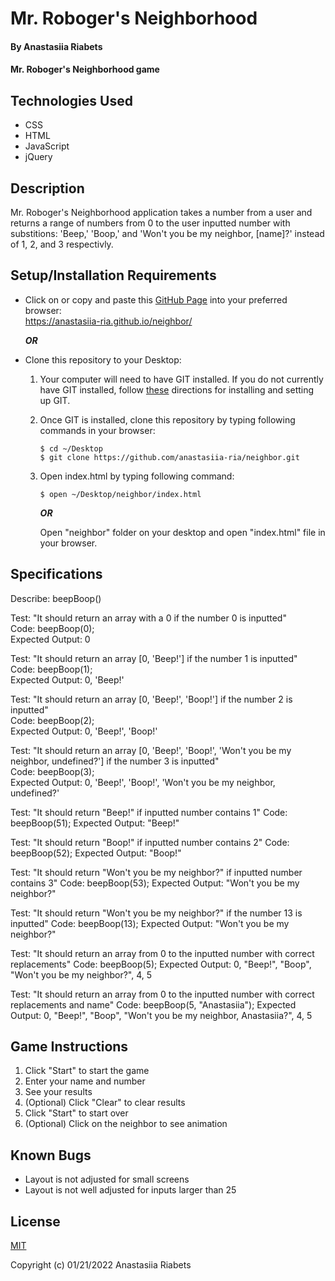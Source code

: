 # Mr. Roboger's Neighborhood

#### By Anastasiia Riabets

#### Mr. Roboger's Neighborhood game

## Technologies Used

* CSS
* HTML
* JavaScript
* jQuery

## Description

Mr. Roboger's Neighborhood application takes a number from a user and returns a range of numbers from 0 to the user inputted number with substitions: 'Beep,' 'Boop,' and 'Won't you be my neighbor, [name]?' instead of 1, 2, and 3 respectivly.

## Setup/Installation Requirements

* Click on or copy and paste this [GitHub Page](https://anastasiia-ria.github.io/neighbor/) into your preferred browser:<br>https://anastasiia-ria.github.io/neighbor/

  ***OR***

* Clone this repository to your Desktop:
  1. Your computer will need to have GIT installed. If you do not currently have GIT installed, follow [these](https://docs.github.com/en/get-started/quickstart/set-up-git) directions for installing and setting up GIT.
  2. Once GIT is installed, clone this repository by typing following commands in your browser:
      ```
      $ cd ~/Desktop
      $ git clone https://github.com/anastasiia-ria/neighbor.git
      ```
  3. Open index.html by typing following command: 
      ```
      $ open ~/Desktop/neighbor/index.html
      ```
      ***OR***

      Open "neighbor" folder on your desktop and open "index.html" file in your browser.

## Specifications

Describe: beepBoop()

Test: "It should return an array with a 0 if the number 0 is inputted"  
Code: beepBoop(0);  
Expected Output: 0  

Test: "It should return an array [0, 'Beep!'] if the number 1 is inputted"  
Code: beepBoop(1);  
Expected Output: 0, 'Beep!'  

Test: "It should return an array [0, 'Beep!', 'Boop!'] if the number 2 is inputted"  
Code: beepBoop(2);  
Expected Output: 0, 'Beep!', 'Boop!'

Test: "It should return an array [0, 'Beep!', 'Boop!', 'Won't you be my neighbor, undefined?'] if the number 3 is inputted"  
Code: beepBoop(3);  
Expected Output: 0, 'Beep!', 'Boop!', 'Won't you be my neighbor, undefined?'

Test: "It should return "Beep!" if inputted number contains 1"
Code: beepBoop(51);
Expected Output: "Beep!"

Test: "It should return "Boop!" if inputted number contains 2"
Code: beepBoop(52);
Expected Output: "Boop!"

Test: "It should return "Won't you be my neighbor?" if inputted number contains 3"
Code: beepBoop(53);
Expected Output: "Won't you be my neighbor?"

Test: "It should return "Won't you be my neighbor?" if the number 13 is inputted"
Code: beepBoop(13);
Expected Output: "Won't you be my neighbor?"

Test: "It should return an array from 0 to the inputted number with correct replacements"
Code: beepBoop(5);
Expected Output: 0, "Beep!", "Boop", "Won't you be my neighbor?", 4, 5

Test: "It should return an array from 0 to the inputted number with correct replacements and name"
Code: beepBoop(5, "Anastasiia");
Expected Output: 0, "Beep!", "Boop", "Won't you be my neighbor, Anastasiia?", 4, 5

## Game Instructions

1. Click "Start" to start the game
2. Enter your name and number
3. See your results
4. (Optional) Click "Clear" to clear results
5. Click "Start" to start over
6. (Optional) Click on the neighbor to see animation
## Known Bugs

* Layout is not adjusted for small screens
* Layout is not well adjusted for inputs larger than 25

## License

[MIT](https://opensource.org/licenses/MIT)

Copyright (c) 01/21/2022 Anastasiia Riabets



